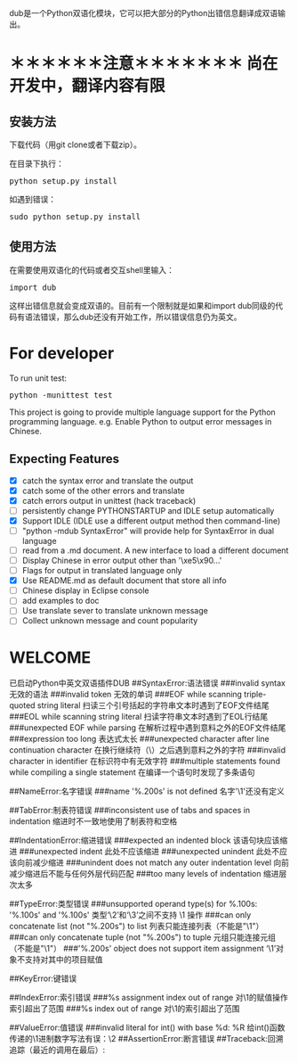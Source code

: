 dub是一个Python双语化模块，它可以把大部分的Python出错信息翻译成双语输出。

＊＊＊＊＊＊注意＊＊＊＊＊＊＊
 尚在开发中，翻译内容有限
=====================================================
安装方法
-------
下载代码（用git clone或者下载zip）。

在目录下执行：
<pre>
python setup.py install
</pre>
如遇到错误：
<pre>
sudo python setup.py install
</pre>
使用方法
-------
在需要使用双语化的代码或者交互shell里输入：
<pre>
import dub
</pre>
这样出错信息就会变成双语的。目前有一个限制就是如果和import dub同级的代码有语法错误，那么dub还没有开始工作，所以错误信息仍为英文。

For developer
================
To run unit test:
<pre>
python -munittest test
</pre>
This project is going to provide multiple language support for the Python programming language. e.g. Enable Python to output error messages in Chinese.

Expecting Features
----------
- [X] catch the syntax error and translate the output
- [X] catch some of the other errors and translate
- [X] catch errors output in unittest (hack traceback)
- [ ] persistently change PYTHONSTARTUP and IDLE setup automatically
- [X] Support IDLE (IDLE use a different output method then command-line) 
- [ ] "python -mdub SyntaxError" will provide help for SyntaxError in dual language
- [ ] read from a .md document. A new interface to load a different document
- [ ] Display Chinese in error output other than '\xe5\x90...'
- [ ] Flags for output in translated language only
- [X] Use README.md as default document that store all info
- [ ] Chinese display in Eclipse console
- [ ] add examples to doc
- [ ] Use translate sever to translate unknown message
- [ ] Collect unknown message and count popularity

WELCOME
=====
已启动Python中英文双语插件DUB
##SyntaxError:语法错误
###invalid syntax
无效的语法
###invalid token
无效的单词
###EOF while scanning triple-quoted string literal
扫读三个引号括起的字符串文本时遇到了EOF文件结尾
###EOL while scanning string literal
扫读字符串文本时遇到了EOL行结尾
###unexpected EOF while parsing
在解析过程中遇到意料之外的EOF文件结尾
###expression too long
表达式太长
###unexpected character after line continuation character
在换行继续符（\）之后遇到意料之外的字符
###invalid character in identifier
在标识符中有无效字符
###multiple statements found while compiling a single statement
在编译一个语句时发现了多条语句
                                        
##NameError:名字错误
###name '%.200s' is not defined
名字'\1'还没有定义
                                         
##TabError:制表符错误
###inconsistent use of tabs and spaces in indentation
缩进时不一致地使用了制表符和空格
                                         
##IndentationError:缩进错误
###expected an indented block
该语句块应该缩进
###unexpected indent
此处不应该缩进
###unexpected unindent
此处不应该向前减少缩进
###unindent does not match any outer indentation level
向前减少缩进后不能与任何外层代码匹配
###too many levels of indentation
缩进层次太多
                                
##TypeError:类型错误
###unsupported operand type(s) for %.100s: '%.100s' and '%.100s'
类型‘\2’和‘\3’之间不支持 \1 操作
###can only concatenate list (not \"%.200s\") to list
列表只能连接列表（不能是"\1"）
###can only concatenate tuple (not \"%.200s\") to tuple
元组只能连接元组（不能是"\1"）
###'%.200s' object does not support item assignment
‘\1’对象不支持对其中的项目赋值
                                         
##KeyError:键错误
                         
##IndexError:索引错误
###%s assignment index out of range
对\1的赋值操作索引超出了范围
###%s index out of range
对\1的索引超出了范围
                                        
##ValueError:值错误
###invalid literal for int() with base %d: %R
给int()函数传递的\1进制数字写法有误：\2
##AssertionError:断言错误
##Traceback:回溯追踪（最近的调用在最后）:
